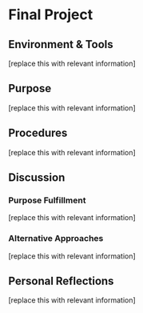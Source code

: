 # Final Project

## Environment & Tools
[replace this with relevant information]

## Purpose
[replace this with relevant information]

## Procedures
[replace this with relevant information]

## Discussion
### Purpose Fulfillment
[replace this with relevant information]

### Alternative Approaches
[replace this with relevant information]

## Personal Reflections
[replace this with relevant information]